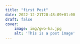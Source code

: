 ```yaml
---
title: "first Post"
date: 2022-12-21T20:48:09+01:00
draft: false
cover:
    image: img/gwo-ka.jpg
    alt: 'This is a post image'
---
```


